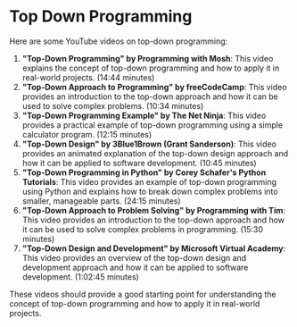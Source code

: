 # Top Down Programming 



Here are some YouTube videos on top-down programming:

1. **"Top-Down Programming" by Programming with Mosh**: This video explains the concept of top-down programming and how to apply it in real-world projects. (14:44 minutes)
2. **"Top-Down Approach to Programming" by freeCodeCamp**: This video provides an introduction to the top-down approach and how it can be used to solve complex problems. (10:34 minutes)
3. **"Top-Down Programming Example" by The Net Ninja**: This video provides a practical example of top-down programming using a simple calculator program. (12:15 minutes)
4. **"Top-Down Design" by 3Blue1Brown (Grant Sanderson)**: This video provides an animated explanation of the top-down design approach and how it can be applied to software development. (10:45 minutes)
5. **"Top-Down Programming in Python" by Corey Schafer's Python Tutorials**: This video provides an example of top-down programming using Python and explains how to break down complex problems into smaller, manageable parts. (24:15 minutes)
6. **"Top-Down Approach to Problem Solving" by Programming with Tim**: This video provides an introduction to the top-down approach and how it can be used to solve complex problems in programming. (15:30 minutes)
7. **"Top-Down Design and Development" by Microsoft Virtual Academy**: This video provides an overview of the top-down design and development approach and how it can be applied to software development. (1:02:45 minutes)

These videos should provide a good starting point for understanding the concept of top-down programming and how to apply it in real-world projects.